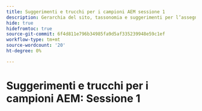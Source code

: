 ```yaml
---
title: Suggerimenti e trucchi per i campioni AEM sessione 1
description: Gerarchia del sito, tassonomia e suggerimenti per l’assegnazione tag Best practice
hide: true
hidefromtoc: true
source-git-commit: 6f4d811e796b34985fa9d5af335239948e59c1ef
workflow-type: tm+mt
source-wordcount: '20'
ht-degree: 0%

---
```



# Suggerimenti e trucchi per i campioni AEM: Sessione 1
